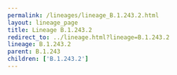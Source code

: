 ```yaml
---
permalink: /lineages/lineage_B.1.243.2.html
layout: lineage_page
title: Lineage B.1.243.2
redirect_to: ../lineage.html?lineage=B.1.243.2
lineage: B.1.243.2
parent: B.1.243
children: ['B.1.243.2']
---
```

